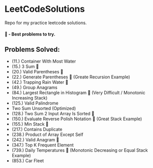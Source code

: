 # LeetCodeSolutions
Repo for my practice leetcode solutions.
#### 🌟 - Best problems to try.

## Problems Solved:
- (11.) Container With Most Water
- (15.) 3 Sum 🌟
- (20.) Valid Parentheses 🌟
- (22.) Generate Parentheses 🌟 (Greate Recursion Example)
- (42.) Trapping Rain Water 🌟
- (49.) Group Anagrams
- (84.) Largest Rectangle in Histogram 🌟 (Very Difficult / Monotonic Increasing Stack)
- (125.) Valid Palindrome
- Two Sum Unsorted (Optimized)
- (128.) Two Sum 2 Input Array Is Sorted 🌟
- (150.) Evaluate Reverse Polish Notation 🌟 (Great Stack Example)
- (155.) Min Stack 🌟
- (217.) Contains Duplicate
- (238.) Product of Array Except Self
- (242.) Valid Anagram 🌟
- (347.) Top K Frequent Element
- (739.) Daily Temperatures 🌟 (Monotonic Decreasing or Equal Stack Example)
- (853.) Car Fleet
